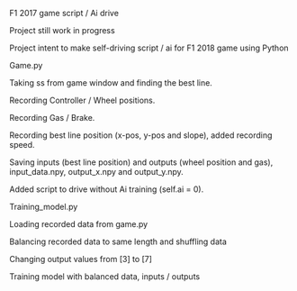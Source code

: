 F1 2017 game script / Ai drive

Project still work in progress

Project intent to make self-driving script / ai for F1 2018 game using Python

Game.py

Taking ss from game window and finding the best line.

Recording Controller / Wheel positions.

Recording Gas / Brake.

Recording best line position (x-pos, y-pos and slope), added recording speed.

Saving inputs (best line position) and outputs (wheel position and gas), input_data.npy, output_x.npy and output_y.npy.

Added script to drive without Ai training (self.ai = 0).

Training_model.py

Loading recorded data from game.py

Balancing recorded data to same length and shuffling data

Changing output values from [3] to [7]

Training model with balanced data, inputs / outputs
